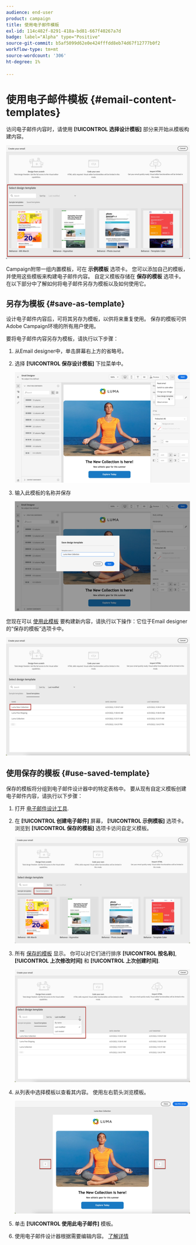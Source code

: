 ```yaml
---
audience: end-user
product: campaign
title: 使用电子邮件模板
exl-id: 114c482f-8291-418a-bd81-667f40267a7d
badge: label="Alpha" type="Positive"
source-git-commit: b5af5099d62e0e424fffdd8eb74d67f12777b0f2
workflow-type: tm+mt
source-wordcount: '306'
ht-degree: 1%

---
```


# 使用电子邮件模板 {#email-content-templates}

访问电子邮件内容时，请使用 **[!UICONTROL 选择设计模板]** 部分来开始从模板构建内容。

![](assets/email_designer-templates.png)

Campaign附带一组内置模板，可在 **示例模板** 选项卡。 您可以添加自己的模板，并使用这些模板来构建电子邮件内容。 自定义模板存储在 **保存的模板** 选项卡。 在以下部分中了解如何将电子邮件另存为模板以及如何使用它。

## 另存为模板 {#save-as-template}

设计电子邮件内容后，可将其另存为模板，以供将来重复使用。 保存的模板可供Adobe Campaign环境的所有用户使用。

要将电子邮件内容另存为模板，请执行以下步骤：

1. 从Email designer中，单击屏幕右上方的省略号。

1. 选择 **[!UICONTROL 保存设计模板]** 下拉菜单中。

   ![](assets/email_designer-save-template.png)

1. 输入此模板的名称并保存

   ![](assets/email_designer-template-name.png)

您现在可以 [使用此模板](#use-saved-template) 要构建新内容，请执行以下操作：它位于Email designer的“保存的模板”选项卡中。

![](assets/email_designer-saved-template.png)

## 使用保存的模板 {#use-saved-template}

保存的模板将分组到电子邮件设计器中的特定表格中。 要从现有自定义模板创建电子邮件内容，请执行以下步骤：

1. 打开 [电子邮件设计工具](create-email-content.md).

1. 在 **[!UICONTROL 创建电子邮件]** 屏幕， **[!UICONTROL 示例模板]** 选项卡。 浏览到 **[!UICONTROL 保存的模板]** 选项卡访问自定义模板。

   ![](assets/email_designer-saved-templates-tab.png)

1. 所有 [保存的模板](#save-as-template) 显示。 你可以对它们进行排序 **[!UICONTROL 按名称]**, **[!UICONTROL 上次修改时间]** 和 **[!UICONTROL 上次创建时间]**.

   ![](assets/email_designer-saved-templates.png)

1. 从列表中选择模板以查看其内容。 使用左右箭头浏览模板。

   ![](assets/email_designer-saved-templates-navigate.png)

1. 单击 **[!UICONTROL 使用此电子邮件]** 模板。

1. 使用电子邮件设计器根据需要编辑内容。 [了解详情](create-email-content.md)
